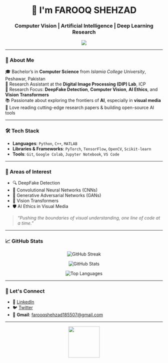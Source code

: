 <h1 align="center">👋 I'm FAROOQ SHEHZAD</h1>

<h3 align="center">Computer Vision | Artificial Intelligence | Deep Learning Research</h3>

<p align="center">
  <img src="https://readme-typing-svg.herokuapp.com/?lines=DeepFake+Detection+Researcher;Computer+Vision+Enthusiast;Lifelong+Learner&center=true&width=500&height=50" />
</p>

---

### 🚀 About Me

🎓 Bachelor’s in **Computer Science** from *Islamia College University*, Peshawar, Pakistan  
💼 Research Assistant at the **Digital Image Processing (DIP) Lab**, ICP  
🧠 Research Focus: **DeepFake Detection**, **Computer Vision**, **AI Ethics**, and **Vision Transformers**  
📚 Passionate about exploring the frontiers of **AI**, especially in **visual media**  
📝 Love reading cutting-edge research papers & building open-source AI tools

---

### 🛠️ Tech Stack

- **Languages**: `Python`, `C++`, `MATLAB`  
- **Libraries & Frameworks**: `PyTorch`, `TensorFlow`, `OpenCV`, `Scikit-learn`  
- **Tools**: `Git`, `Google Colab`, `Jupyter Notebook`, `VS Code`

---

### 📌 Areas of Interest

- 🔍 DeepFake Detection  
- 🧠 Convolutional Neural Networks (CNNs)  
- 🧬 Generative Adversarial Networks (GANs)  
- 🧭 Vision Transformers  
- 🛡️ AI Ethics in Visual Media  

> *“Pushing the boundaries of visual understanding, one line of code at a time.”*

---

### 📈 GitHub Stats

<p align="center">
  <img src="https://github-readme-streak-stats.herokuapp.com/?user=Farooqshehzad27&theme=radical" alt="GitHub Streak" />
</p>

<p align="center">
  <img src="https://github-readme-stats.vercel.app/api?username=Farooqshehzad27&show_icons=true&theme=tokyonight" alt="GitHub Stats" />
</p>

<p align="center">
  <img src="https://github-readme-stats.vercel.app/api/top-langs/?username=Farooqshehzad27&layout=compact&theme=gruvbox" alt="Top Languages" />
</p>

---

### 🤝 Let's Connect

- 🔗 [LinkedIn](https://www.linkedin.com/in/your-link-here)
- 🐦 [Twitter](https://twitter.com/your-twitter-handle)
- 📧 **Gmail**: [farooqshehzad185507@gmail.com](mailto:farooqshehzad185507@gmail.com)

---

<p align="center">
  <img src="https://media.giphy.com/media/du3J3cXyzhj75IOgvA/giphy.gif" width="100px">
</p>
